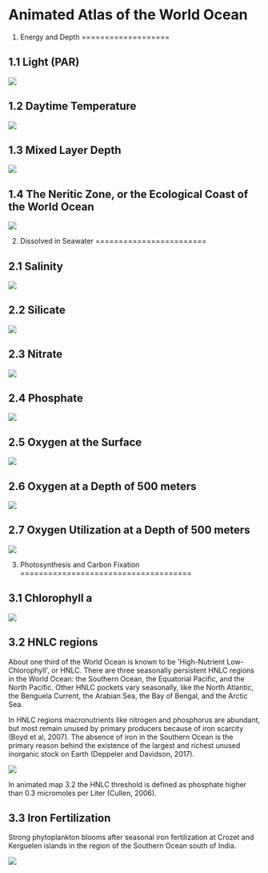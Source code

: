 Animated Atlas of the World Ocean
================

1. Energy and Depth
===================

1.1 Light (PAR)
---------------

![](https://raw.githubusercontent.com/dirediredock/Ocean_Maps/master/LightGIF.gif)

1.2 Daytime Temperature
-----------------------

![](https://raw.githubusercontent.com/dirediredock/Ocean_Maps/master/DayTemperatureGIF.gif)

1.3 Mixed Layer Depth
---------------------

![](https://raw.githubusercontent.com/dirediredock/Ocean_Maps/master/MixedLayerDepthGIF.gif)

1.4 The Neritic Zone, or the Ecological Coast of the World Ocean
----------------------------------------------------------------

![](https://raw.githubusercontent.com/dirediredock/Ocean_Maps/master/NeriticZone.png)

2. Dissolved in Seawater
========================

2.1 Salinity
------------

![](https://raw.githubusercontent.com/dirediredock/Ocean_Maps/master/SalinityGIF.gif)

2.2 Silicate
------------

![](https://raw.githubusercontent.com/dirediredock/Ocean_Maps/master/SilicateGIF.gif)

2.3 Nitrate
-----------

![](https://raw.githubusercontent.com/dirediredock/Ocean_Maps/master/NitrateGIF.gif)

2.4 Phosphate
-------------

![](https://raw.githubusercontent.com/dirediredock/Ocean_Maps/master/PhosphateGIF.gif)

2.5 Oxygen at the Surface
-------------------------

![](https://raw.githubusercontent.com/dirediredock/Ocean_Maps/master/SurfaceOxygenGIF.gif)

2.6 Oxygen at a Depth of 500 meters
-----------------------------------

![](https://raw.githubusercontent.com/dirediredock/Ocean_Maps/master/500deepOxygenGIF.gif)

2.7 Oxygen Utilization at a Depth of 500 meters
-----------------------------------------------

![](https://raw.githubusercontent.com/dirediredock/Ocean_Maps/master/500depthRespirationGIF.gif)

3. Photosynthesis and Carbon Fixation
=====================================

3.1 Chlorophyll a
-----------------

![](https://raw.githubusercontent.com/dirediredock/Ocean_Maps/master/ChlorophyllGIF.gif)

3.2 HNLC regions
----------------

About one third of the World Ocean is known to be 'High-Nutrient Low-Chlorophyll', or HNLC. There are three seasonally persistent HNLC regions in the World Ocean: the Southern Ocean, the Equatorial Pacific, and the North Pacific. Other HNLC pockets vary seasonally, like the North Atlantic, the Benguela Current, the Arabian Sea, the Bay of Bengal, and the Arctic Sea.

In HNLC regions macronutrients like nitrogen and phosphorus are abundant, but most remain unused by primary producers because of iron scarcity (Boyd et al, 2007). The absence of iron in the Southern Ocean is the primary reason behind the existence of the largest and richest unused inorganic stock on Earth (Deppeler and Davidson, 2017).

![](https://raw.githubusercontent.com/dirediredock/Ocean_Maps/master/HNLC.gif)

In animated map 3.2 the HNLC threshold is defined as phosphate higher than 0.3 micromoles per Liter (Cullen, 2006).

3.3 Iron Fertilization
----------------------

Strong phytoplankton blooms after seasonal iron fertilization at Crozet and Kerguelen islands in the region of the Southern Ocean south of India.

![](https://raw.githubusercontent.com/dirediredock/Ocean_Maps/master/KerguelenGIF.gif)
